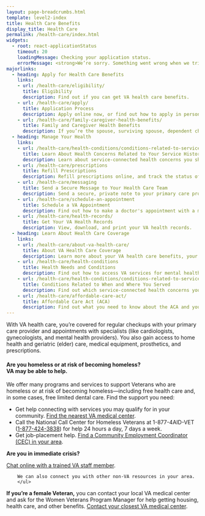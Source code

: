 ```yaml
---
layout: page-breadcrumbs.html
template: level2-index
title: Health Care Benefits
display_title: Health Care
permalink: /health-care/index.html
widgets:
  - root: react-applicationStatus
    timeout: 20
    loadingMessage: Checking your application status.
    errorMessage: <strong>We’re sorry. Something went wrong when we tried to load your saved application.</strong><br/>Please try refreshing your browser in a few minutes.
majorlinks:
  - heading: Apply for Health Care Benefits
    links:    
    - url: /health-care/eligibility/
      title: Eligibility
      description: Find out if you can get VA health care benefits.
    - url: /health-care/apply/
      title: Application Process
      description: Apply online now, or find out how to apply in person, by phone, or by mail.
    - url: /health-care/family-caregiver-health-benefits/
      title: Family and Caregiver Health Benefits
      description: If you’re the spouse, surviving spouse, dependent child, or family caregiver of a Servicemember or Veteran, you may qualify for health care benefits like TRICARE, CHAMPVA, or other programs based on your caregiver status or your family member's service history. 
  - heading: Manage Your Health
    links:
    - url: /health-care/health-conditions/conditions-related-to-service-era/
      title: Learn About Health Concerns Related to Your Service History
      description: Learn about service-connected health concerns you should be aware of based on when and where you served.
    - url: /health-care/prescriptions
      title: Refill Prescriptions
      description: Refill prescriptions online, and track the status of your refills.
    - url: /health-care/messaging
      title: Send a Secure Message to Your Health Care Team
      description: Send a secure, private note to your primary care provider or other members of your VA health care team.
    - url: /health-care/schedule-an-appointment
      title: Schedule a VA Appointment
      description: Find out how to make a doctor's appointment with a member of your VA health care team online or by phone.
    - url: /health-care/health-records/
      title: Get Your VA Health Records
      description: View, download, and print your VA health records.
  - heading: Learn About Health Care Coverage
    links:
    - url: /health-care/about-va-health-care/
      title: About VA Health Care Coverage
      description: Learn more about your VA health care benefits, your health care team, and where you’ll go for care.
    - url: /health-care/health-conditions
      title: Health Needs and Conditions
      description: Find out how to access VA services for mental health, women’s health, and other specific needs.
    - url: /health-care/health-conditions/conditions-related-to-service-era/
      title: Conditions Related to When and Where You Served
      description: Find out which service-connected health concerns you should be aware of, based on when and where you served.
    - url: /health-care/affordable-care-act/
      title: Affordable Care Act (ACA)
      description: Find out what you need to know about the ACA and your health coverage.
---
```


<div class="va-introtext">

With VA health care, you’re covered for regular checkups with your primary care provider and appointments with specialists (like cardiologists, gynecologists, and mental health providers). You also gain access to home health and geriatric (elder) care, medical equipment, prosthetics, and prescriptions.

</div>

<div id="react-applicationStatus" data-hide-apply-button class="static-page-widget"></div>

<div class="usa-alert usa-alert-warning">
  <div class="usa-alert-body">
    <h4 class="usa-alert-title">Are you homeless or at risk of becoming homeless?<br><a id="crisis-expander-link">VA may be able to help</a>.</h4>
    <div id="crisis-expander-content" class="expander-content expander-content-closed">
      <div class="expander-content-inner usa-alert-text">
        <p>We offer many programs and services to support Veterans who are homeless or at risk of becoming homeless—including free health care and, in some cases, free limited dental care. Find the support you need:  </p>
        <ul>
          <li>Get help connecting with services you may qualify for in your community.
          <a href="/facilities/">Find the nearest VA medical center</a>.</li>
          <li>Call the National Call Center for Homeless Veterans at 1-877-4AID-VET (<a href="tel:+18774243838">1-877-424-3838</a>) for help 24 hours a day, 7 days a week.</li>
          <li>Get job-placement help.
          <a href=//www.va.gov/homeless/cec-contacts.asp">Find a Community Employment Coordinator (CEC) in your area</a>.</li> 
          </ul>
<p><b>Are you in immediate crisis?</b></p>
          <a href="https://www.veteranscrisisline.net/ChatTermsOfService.aspx?account=Homeless%20Veterans%20Chat">Chat online with a trained VA staff member</a>.</li>
        </ul>
        
        We can also connect you with other non-VA resources in your area.
        </ul>
        
<p><b>If you’re a female Veteran,</b> you can contact your local VA medical center and ask for the Women Veterans Program Manager for help getting housing, health care, and other benefits. <a href="/facilities/">Contact your closest VA medical center</a>.</p>

  </div>
  </div>
</div>

<script type="text/javascript">

  // Toggle the expandable crisis info
  document.getElementById('crisis-expander-link')
    .addEventListener('click', function () {
      document.getElementById('crisis-expander-content').classList.toggle('expander-content-closed');
    });
</script>
